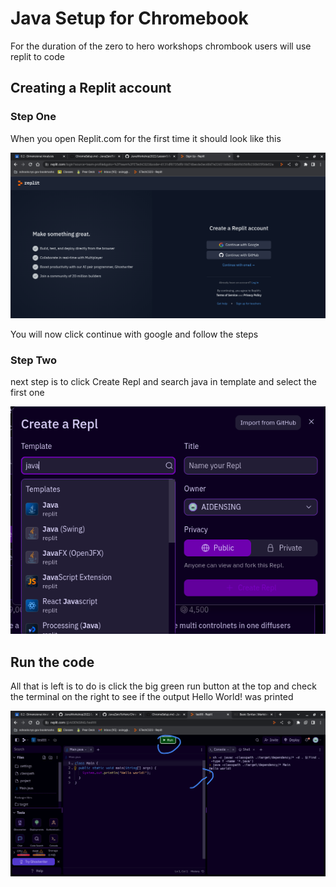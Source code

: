 # Java Setup for Chromebook

For the duration of the zero to hero workshops chrombook users will use replit to code


## Creating a Replit account

### Step One

When you open Replit.com for the first time it should look like this

![Replit login Screen](/images/Replit.png)


You will now click continue with google and follow the steps


### Step Two

next step is to click Create Repl and search java in template and select the first one

![Replit file screen](/images/create.png)

## Run the code

All that is left is to do is click the big green run button at the top and check the terminal on the right to see if the output Hello World! was printed

![run](/images/run.png)